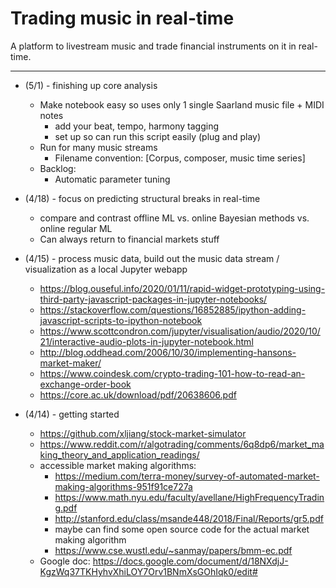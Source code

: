 # Trading music in real-time

A platform to livestream music and trade financial instruments on it in real-time.

---

* (5/1) - finishing up core analysis
  - Make notebook easy so uses only 1 single Saarland music file + MIDI notes
    - add your beat, tempo, harmony tagging
    - set up so can run this script easily (plug and play)
  - Run for many music streams
    - Filename convention: [Corpus, composer, music time series]
  - Backlog:
    - Automatic parameter tuning

* (4/18) - focus on predicting structural breaks in real-time
  - compare and contrast offline ML vs. online Bayesian methods vs. online regular ML
  - Can always return to financial markets stuff

* (4/15) - process music data, build out the music data stream / visualization as a local Jupyter webapp
  - https://blog.ouseful.info/2020/01/11/rapid-widget-prototyping-using-third-party-javascript-packages-in-jupyter-notebooks/
  - https://stackoverflow.com/questions/16852885/ipython-adding-javascript-scripts-to-ipython-notebook
  - https://www.scottcondron.com/jupyter/visualisation/audio/2020/10/21/interactive-audio-plots-in-jupyter-notebook.html
  - http://blog.oddhead.com/2006/10/30/implementing-hansons-market-maker/
  - https://www.coindesk.com/crypto-trading-101-how-to-read-an-exchange-order-book
  - https://core.ac.uk/download/pdf/20638606.pdf

* (4/14) - getting started
  - https://github.com/xljiang/stock-market-simulator
  - https://www.reddit.com/r/algotrading/comments/6q8dp6/market_making_theory_and_application_readings/
  - accessible market making algorithms:
    - https://medium.com/terra-money/survey-of-automated-market-making-algorithms-951f91ce727a
    - https://www.math.nyu.edu/faculty/avellane/HighFrequencyTrading.pdf
    - http://stanford.edu/class/msande448/2018/Final/Reports/gr5.pdf
    - maybe can find some open source code for the actual market making algorithm
    - https://www.cse.wustl.edu/~sanmay/papers/bmm-ec.pdf
  - Google doc: https://docs.google.com/document/d/18NXdjJ-KgzWq37TKHyhvXhiLOY7Orv1BNmXsGOhIqk0/edit#